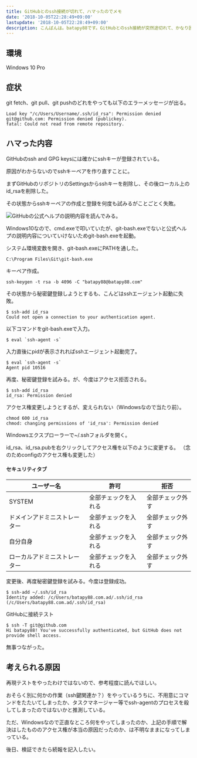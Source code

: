 ```yaml
---
title: GitHubとのssh接続が切れて、ハマったのでメモ
date: '2018-10-05T22:28:49+09:00'
lastupdate: '2018-10-05T22:28:49+09:00'
description: こんばんは。batapy88です。GitHubとのssh接続が突然途切れて、かなり困ったのでそのときのメモです。同じように困ってる人の役に立てれば。
---
```

## 環境

Windows 10 Pro


## 症状

git fetch、git pull、git pushのどれをやっても以下のエラーメッセージが出る。

```
Load key "/c/Users/Username/.ssh/id_rsa": Permission denied
git@github.com: Permission denied (publickey).
fatal: Could not read from remote repository.
```

## ハマった内容

GitHubのssh and GPG keysには確かにsshキーが登録されている。

原因がわからないのでsshキーペアを作り直すことに。

まずGitHubのリポジトリのSettingsからsshキーを削除し、その後ローカル上のid_rsaを削除した。

その状態からsshキーペアの作成と登録を何度も試みるがことごとく失敗。

![GitHubの公式ヘルプ](https://help.github.com/ja/github/authenticating-to-github/error-permission-denied-publickey)の説明内容を読んでみる。

Windows10なので、cmd.exeで叩いていたが、git-bash.exeでないと公式ヘルプの説明内容についていけないためgit-bash.exeを起動。

システム環境変数を開き、git-bash.exeにPATHを通した。

```
C:\Program Files\Git\git-bash.exe
```

キーペア作成。

```
ssh-keygen -t rsa -b 4096 -C "batapy88@batapy88.com"
```

その状態から秘密鍵登録しようとするも、こんどはsshエージェント起動に失敗。

```
$ ssh-add id_rsa
Could not open a connection to your authentication agent.
```

以下コマンドをgit-bash.exeで入力。

```
$ eval `ssh-agent -s`
```

入力直後にpidが表示されればsshエージェント起動完了。

```
$ eval `ssh-agent -s`
Agent pid 10516
```

再度、秘密鍵登録を試みる。が、今度はアクセス拒否される。

```
$ ssh-add id_rsa
id_rsa: Permission denied
```

アクセス権変更しようとするが、変えられない（Windowsなので当たり前）。

```
chmod 600 id_rsa
chmod: changing permissions of 'id_rsa': Permission denied
```

Windowsエクスプローラーで~/.sshフォルダを開く。

id_rsa、id_rsa.pubを右クリックしてアクセス権を以下のように変更する。
（念のためconfigのアクセス権も変更した）

#### セキュリティタブ

|ユーザー名|許可|拒否|
|---|---|---|
|SYSTEM|全部チェックを入れる|全部チェック外す|
|ドメインアドミニストレーター|全部チェックを入れる|全部チェック外す|
|自分自身|全部チェックを入れる|全部チェック外す|
|ローカルアドミニストレーター|全部チェックを入れる|全部チェック外す|



変更後、再度秘密鍵登録を試みる。今度は登録成功。

```
$ ssh-add ~/.ssh/id_rsa
Identity added: /c/Users/batapy88.com.ad/.ssh/id_rsa (/c/Users/batapy88.com.ad/.ssh/id_rsa)
```

GitHubに接続テスト

```
$ ssh -T git@github.com
Hi batapy88! You've successfully authenticated, but GitHub does not provide shell access.
```

無事つながった。

## 考えられる原因

再現テストをやったわけではないので、参考程度に読んでほしい。

おそらく別に何かの作業（ssh鍵関連か？）をやっているうちに、不用意にコマンドをたたいてしまったか、タスクマネージャー等でssh-agentのプロセスを殺してしまったのではないかと推測している。

ただ、Windowsなので正直なところ何をやってしまったのか、上記の手順で解決はしたもののアクセス権が本当の原因だったのか、は不明なままになってしまっている。

後日、検証できたら続報を記入したい。